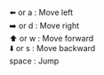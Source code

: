 ⬅️ or a : Move left
<br>
➡️ or d : Move right
<br>
⬆️ or w : Move forward
<br>
⬇️ or s : Move backward
<br>
space : Jump
<br>
